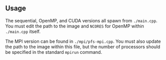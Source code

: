 ## Usage
The sequential, OpenMP, and CUDA versions all spawn from `./main.cpp`. You must edit the path to the image and `NCORES` for OpenMP within `./main.cpp` itself.

The MPI version can be found in `./mpi/pfs-mpi.cpp`. You must also update the path to the image within this file, but the number of processors should be specified in the standard `mpirun` command. 